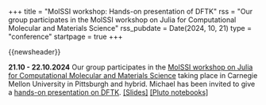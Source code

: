 +++
title       = "MolSSI workshop: Hands-on presentation of DFTK"
rss         = "Our group participates in the MolSSI workshop on Julia for Computational Molecular and Materials Science"
rss_pubdate = Date(2024, 10, 21)
type        = "conference"
startpage   = true
+++

{{newsheader}}

**21.10 - 22.10.2024**
Our group participates in the [MolSSI workshop on Julia for Computational Molecular and Materials Science](https://juliamolsim.org/molssi_workshop/) taking place in Carnegie Mellon University in Pittsburgh and hybrid.
Michael has been invited to give a [hands-on presentation on DFTK](https://github.com/mfherbst/demo-molssi-workshop-dftk).
[[Slides]](https://michael-herbst.com/talks/2024.10.21_JuliaMolSim_DFTK.pdf)
[[Pluto notebooks]](https://github.com/mfherbst/demo-molssi-workshop-dftk)
